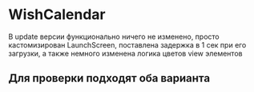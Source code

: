 # WishCalendar
В update версии функционально ничего не изменено, просто кастомизирован LaunchScreen, поставлена задержка в 1 сек при его загрузки, а также немного изменена логика цветов view элементов

## Для проверки подходят оба варианта
